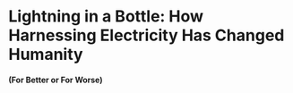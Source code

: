 <!DOCTYPE html>
<html>
<head>
  <title>Aadhesharjun Senthilkumar - CS 416 Narrative Viz Project</title>
</head>
  <body>
    <div class = "container">
      <h1>Lightning in a Bottle: How Harnessing Electricity Has Changed Humanity</h1>
      <h4>(For Better or For Worse)</h4>                                             
    </div>
  </body>
</html>
